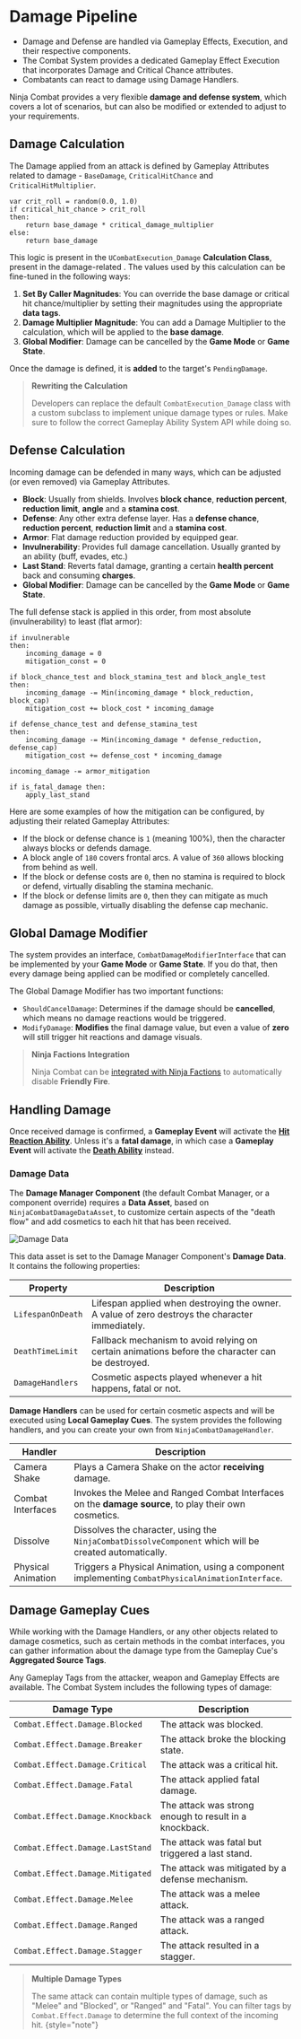 # Damage Pipeline
<primary-label ref="combat"/>

<tldr>
    <ul>
        <li>Damage and Defense are handled via Gameplay Effects, Execution, and their respective components.</li>
        <li>The Combat System provides a dedicated Gameplay Effect Execution that incorporates Damage and Critical Chance attributes.</li>
        <li>Combatants can react to damage using Damage Handlers.</li>
    </ul>
</tldr>

Ninja Combat provides a very flexible **damage and defense system**, which covers a lot of scenarios, but can also be
modified or extended to adjust to your requirements.

## Damage Calculation
The Damage applied from an attack is defined by Gameplay Attributes related to damage - `BaseDamage`, `CriticalHitChance`
and `CriticalHitMultiplier`.

```Generic
var crit_roll = random(0.0, 1.0)
if critical_hit_chance > crit_roll 
then:
    return base_damage * critical_damage_multiplier
else:
    return base_damage
```

This logic is present in the `UCombatExecution_Damage` **Calculation Class**, present in the damage-related [](cbt_gameplay_effects.md).
The values used by this calculation can be fine-tuned in the following ways:

1. **Set By Caller Magnitudes**: You can override the base damage or critical hit chance/multiplier by setting their magnitudes using the appropriate **data tags**.
2. **Damage Multiplier Magnitude**: You can add a Damage Multiplier to the calculation, which will be applied to the **base damage**.
3. **Global Modifier**: Damage can be cancelled by the **Game Mode** or **Game State**.

Once the damage is defined, it is **added** to the target's `PendingDamage`.

> **Rewriting the Calculation**
> 
> Developers can replace the default `CombatExecution_Damage` class with a custom subclass to implement unique damage 
> types or rules. Make sure to follow the correct Gameplay Ability System API while doing so. 

## Defense Calculation
Incoming damage can be defended in many ways, which can be adjusted (or even removed) via Gameplay Attributes.

- **Block**: Usually from shields. Involves **block chance**, **reduction percent**, **reduction limit**, **angle** and a **stamina cost**.
- **Defense**: Any other extra defense layer. Has a **defense chance**, **reduction percent**, **reduction limit** and a **stamina cost**.
- **Armor**: Flat damage reduction provided by equipped gear.
- **Invulnerability**: Provides full damage cancellation. Usually granted by an ability (buff, evades, etc.)
- **Last Stand**: Reverts fatal damage, granting a certain **health percent** back and consuming **charges**.
- **Global Modifier**: Damage can be cancelled by the **Game Mode** or **Game State**.

The full defense stack is applied in this order, from most absolute (invulnerability) to least (flat armor):

```Generic
if invulnerable
then: 
    incoming_damage = 0
    mitigation_const = 0
    
if block_chance_test and block_stamina_test and block_angle_test
then:
    incoming_damage -= Min(incoming_damage * block_reduction, block_cap)
    mitigation_cost += block_cost * incoming_damage

if defense_chance_test and defense_stamina_test
then:
    incoming_damage -= Min(incoming_damage * defense_reduction, defense_cap)
    mitigation_cost += defense_cost * incoming_damage

incoming_damage -= armor_mitigation

if is_fatal_damage then:
    apply_last_stand
```

Here are some examples of how the mitigation can be configured, by adjusting their related Gameplay Attributes:

- If the block or defense chance is `1` (meaning 100%), then the character always blocks or defends damage.
- A block angle of `180` covers frontal arcs. A value of `360` allows blocking from behind as well.
- If the block or defense costs are `0`, then no stamina is required to block or defend, virtually disabling the stamina mechanic.
- If the block or defense limits are `0`, then they can mitigate as much damage as possible, virtually disabling the defense cap mechanic.

## Global Damage Modifier
The system provides an interface, `CombatDamageModifierInterface` that can be implemented by your **Game Mode** or **Game State**.
If you do that, then every damage being applied can be modified or completely cancelled.

The Global Damage Modifier has two important functions:

- `ShouldCancelDamage`: Determines if the damage should be **cancelled**, which means no damage reactions would be triggered.
- `ModifyDamage`: **Modifies** the final damage value, but even a value of **zero** will still trigger hit reactions and damage visuals.

> **Ninja Factions Integration**
>
> Ninja Combat can be [integrated with Ninja Factions](itg_combat_factions.md) to automatically disable **Friendly
> Fire**.

## Handling Damage
Once received damage is confirmed, a **Gameplay Event** will activate the [**Hit Reaction Ability**](cbt_damage_hit_reactions.md).
Unless it's a **fatal damage**, in which case a **Gameplay Event** will activate the [**Death Ability**](cbt_damage_death.md) instead.

### Damage Data
The **Damage Manager Component** (the default Combat Manager, or a component override) requires a **Data Asset**, based
on `NinjaCombatDamageDataAsset`, to customize certain aspects of the "death flow" and add cosmetics to each hit that has
been received.

<img src="cbt_damage_data.png" alt="Damage Data" thumbnail="true"/>

This data asset is set to the Damage Manager Component's **Damage Data**. It contains the following properties:

| Property          | Description                                                                                      |
|-------------------|--------------------------------------------------------------------------------------------------|
| `LifespanOnDeath` | Lifespan applied when destroying the owner. A value of zero destroys the character immediately.  |
| `DeathTimeLimit`  | Fallback mechanism to avoid relying on certain animations before the character can be destroyed. |
| `DamageHandlers`  | Cosmetic aspects played whenever a hit happens, fatal or not.                                    |

**Damage Handlers** can be used for certain cosmetic aspects and will be executed using **Local Gameplay Cues**. The
system provides the following handlers, and you can create your own from `NinjaCombatDamageHandler`.

| Handler            | Description                                                                                            |
|--------------------|--------------------------------------------------------------------------------------------------------|
| Camera Shake       | Plays a Camera Shake on the actor **receiving** damage.                                                |
| Combat Interfaces  | Invokes the Melee and Ranged Combat Interfaces on the **damage source**, to play their own cosmetics.  |
| Dissolve           | Dissolves the character, using the `NinjaCombatDissolveComponent` which will be created automatically. |
| Physical Animation | Triggers a Physical Animation, using a component implementing `CombatPhysicalAnimationInterface`.      |

## Damage Gameplay Cues
While working with the Damage Handlers, or any other objects related to damage cosmetics, such as certain methods in the
combat interfaces, you can gather information about the damage type from the Gameplay Cue's **Aggregated Source Tags**.

Any Gameplay Tags from the attacker, weapon and Gameplay Effects are available. The Combat System includes the following
types of damage:

| Damage Type                      | Description                                            |
|----------------------------------|--------------------------------------------------------|
| `Combat.Effect.Damage.Blocked`   | The attack was blocked.                                |
| `Combat.Effect.Damage.Breaker`   | The attack broke the blocking state.                   |
| `Combat.Effect.Damage.Critical`  | The attack was a critical hit.                         |
| `Combat.Effect.Damage.Fatal`     | The attack applied fatal damage.                       |
| `Combat.Effect.Damage.Knockback` | The attack was strong enough to result in a knockback. |
| `Combat.Effect.Damage.LastStand` | The attack was fatal but triggered a last stand.       |
| `Combat.Effect.Damage.Mitigated` | The attack was mitigated by a defense mechanism.       |
| `Combat.Effect.Damage.Melee`     | The attack was a melee attack.                         |
| `Combat.Effect.Damage.Ranged`    | The attack was a ranged attack.                        |
| `Combat.Effect.Damage.Stagger`   | The attack resulted in a stagger.                      |

> **Multiple Damage Types**
>
> The same attack can contain multiple types of damage, such as "Melee" and "Blocked", or "Ranged" and "Fatal". You can 
> filter tags by `Combat.Effect.Damage` to determine the full context of the incoming hit.
{style="note"}
